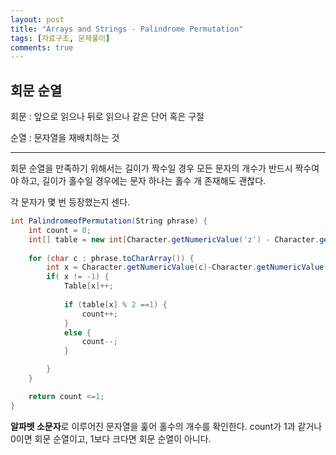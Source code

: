 ```yaml
---
layout: post
title: "Arrays and Strings - Palindrome Permutation"
tags: [자료구조, 문제풀이]
comments: true
---
```


## 회문 순열

회문
: 앞으로 읽으나 뒤로 읽으나 같은 단어 혹은 구절

순열
: 문자열을 재배치하는 것

---

회문 순열을 만족하기 위해서는 길이가 짝수일 경우 모든 문자의 개수가 반드시 짝수여야 하고,
길이가 홀수일 경우에는 문자 하나는 홀수 개 존재해도 괜찮다.


각 문자가 몇 번 등장했는지 센다.



```cs
int PalindromeofPermutation(String phrase) {
    int count = 0;
    int[] table = new int[Character.getNumericValue('z') - Character.getNumericValue('a') + 1];
    
    for (char c : phrase.toCharArray()) {
        int x = Character.getNumericValue(c)-Character.getNumericValue('a');  
        if( x != -1) {
            Table[x]++;
            
            if (table[x] % 2 ==1) {
                count++;
            }
            else {
                count--;
            }

        }
    }

    return count <=1;
}
```

**알파벳 소문자**로 이루어진 문자열을 훑어 홀수의 개수를 확인한다.
count가 1과 같거나 0이면 회문 순열이고, 1보다 크다면 회문 순열이 아니다.

